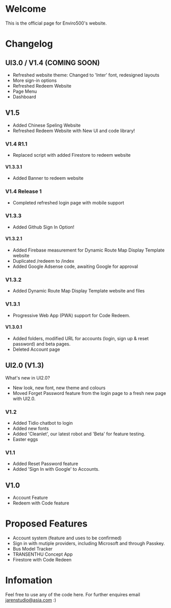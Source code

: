 # Welcome
This is the official page for Enviro500's website. 

# Changelog

## UI3.0 / V1.4 (COMING SOON)
- Refreshed website theme: Changed to 'Inter' font, redesigned layouts
- More sign-in options
- Refreshed Redeem Website
- Page Menu
- Dashboard

## V1.5
- Added Chinese Speling Website
- Refreshed Redeem Website with New UI and code library!
  
### V1.4 R1.1
- Replaced script with added Firestore to redeem website

#### V1.3.3.1
- Added Banner to redeem website
### V1.4 Release 1
- Completed refreshed login page with mobile support
### V1.3.3
- Added Github Sign In Option! 
#### V1.3.2.1
- Added Firebase measurement for Dynamic Route Map Display Template website
- Duplicated /redeem to /index
- Added Google Adsense code, awaiting Google for approval
### V1.3.2
- Added Dynamic Route Map Display Template website and files
### V1.3.1 
- Progressive Web App (PWA) support for Code Redeem.
#### V1.3.0.1
- Added folders, modified URL for accounts (login, sign up & reset password) and beta pages.
- Deleted Account page
## UI2.0 (V1.3)
What's new in UI2.0?
- New look, new font, new theme and colours
- Moved Forget Password feature from the login page to a fresh new page with UI2.0.
### V1.2
- Added Tidio chatbot to login
- Added new fonts
- Added 'Cleanlet', our latest robot and 'Beta' for feature testing.
- Easter eggs
### V1.1
- Added Reset Password feature
- Added 'Sign In with Google' to Accounts.
## V1.0
- Account Feature
- Redeem with Code feature


# Proposed Features
- Account system (feature and uses to be confirmed)
- Sign in with mutiple providers, including Microsoft and through Passkey.
- Bus Model Tracker
- TRANSENTHU Concept App
- Firestore with Code Redeen

# Infomation
Feel free to use any of the code here.
For further enquires email jarenstudio@asia.com :)
